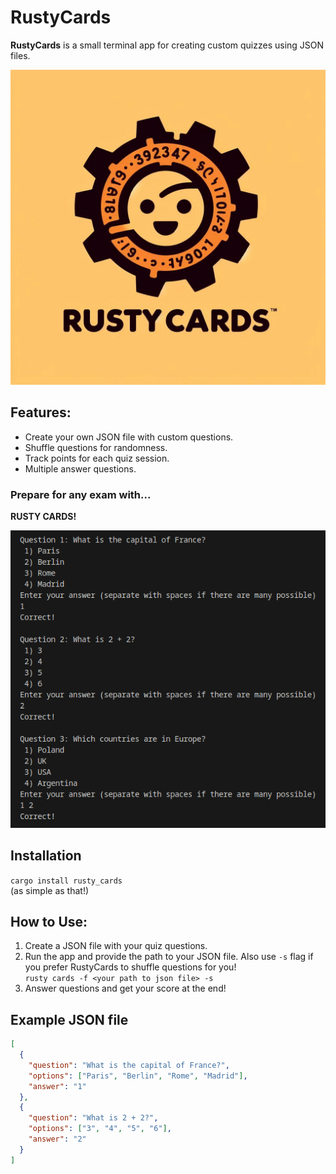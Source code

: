 # RustyCards
**RustyCards** is a small terminal app for creating custom quizzes using JSON files.

![alt text](image-1.png)
  
## Features:
- Create your own JSON file with custom questions.
- Shuffle questions for randomness.
- Track points for each quiz session.
- Multiple answer questions.

### Prepare for any exam with...  
**RUSTY CARDS!**

![alt text](image-5.png)

## Installation
```cargo install rusty_cards```  
(as simple as that!)

## How to Use:
1. Create a JSON file with your quiz questions.
2. Run the app and provide the path to your JSON file. Also use ```-s``` flag if you prefer RustyCards to shuffle questions for you!  
```rusty cards -f <your path to json file> -s```  
3. Answer questions and get your score at the end!

## Example JSON file
```json
[
  {
    "question": "What is the capital of France?",
    "options": ["Paris", "Berlin", "Rome", "Madrid"],
    "answer": "1"
  },
  {
    "question": "What is 2 + 2?",
    "options": ["3", "4", "5", "6"],
    "answer": "2"
  }
]
```
